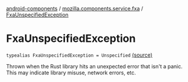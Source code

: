 [android-components](../index.md) / [mozilla.components.service.fxa](index.md) / [FxaUnspecifiedException](./-fxa-unspecified-exception.md)

# FxaUnspecifiedException

`typealias FxaUnspecifiedException = Unspecified` [(source)](https://github.com/mozilla-mobile/android-components/blob/master/components/service/firefox-accounts/src/main/java/mozilla/components/service/fxa/Exceptions.kt#L31)

Thrown when the Rust library hits an unexpected error that isn't a panic.
This may indicate library misuse, network errors, etc.

